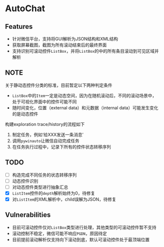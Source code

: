 # AutoChat

## Features

- 针对微信平台，支持将GUI解析为JSON结构和XML结构
- 获取屏幕截图，截图为所有滚动结束后的最终界面
- 支持识别可滚动控件`ListBox`，并将`ListBox`的中的所有条目滚动到可见区域并解析

## NOTE

关于静动态控件分类的标准，目前暂定以下两种判定条件

- `ListBox`中的`Item`一定是动态空间，因为在随机滚动后，不同的滚动场景中，处于可视化界面中的控件可能不同
- 随时间变化，位置（external data）和元数据（internal data）可能发生变化的是动态控件

构建exploration trace/history的流程如下

1. 制定任务，例如‘给XXX发送一条消息’
2. 调用`pywinauto`让微信自动完成任务
3. 在任务执行过程中，记录下所有的控件状态转移序列

## TODO

- [ ] 构造完成不同任务的状态转移序列
- [ ] 动态控件识别
- [ ] 对动态控件类型进行抽象汇总
- [x] `ListItem`控件的`depth`解析始终为0，待修复
- [x] 对`ListItem`的XML解析中，child误解为JSON，待修复

## Vulnerabilities

- 目前可滚动控件仅对`ListBox`类型进行处理，其他类型的可滚动控件暂不支持
- 滚动控制不稳定，微信可能不响应`PGDN`，原因待定
- 目前提前滚动解析仅支持向下滚动到底，默认可滚动控件处于最顶端位置